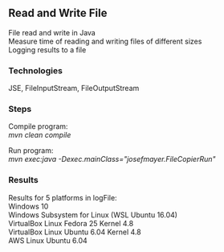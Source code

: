## Read and Write File 
File read and write in Java <br />
Measure time of reading and writing files of different sizes <br />
Logging results to a file


### Technologies
JSE, FileInputStream, FileOutputStream


### Steps
Compile program: <br />
*mvn clean compile* <br />

Run program: <br />
*mvn exec:java -Dexec.mainClass="josefmayer.FileCopierRun"* <br />


### Results
Results for 5 platforms in logFile: <br />
Windows 10 <br />
Windows Subsystem for Linux (WSL Ubuntu 16.04) <br />
VirtualBox Linux Fedora 25 Kernel 4.8 <br />
VirtualBox Linux Ubuntu 6.04 Kernel 4.8 <br />
AWS Linux Ubuntu 6.04 <br />

